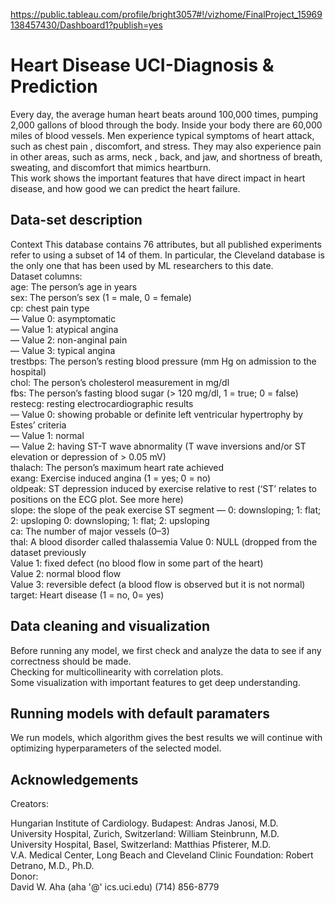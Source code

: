https://public.tableau.com/profile/bright3057#!/vizhome/FinalProject_15969138457430/Dashboard1?publish=yes



# Heart Disease UCI-Diagnosis & Prediction <br>
Every day, the average human heart beats around 100,000 times, pumping 2,000 gallons of blood through the body. Inside your body there are 60,000 miles of blood vessels.  Men experience typical symptoms of heart attack, such as chest pain , discomfort, and stress. They may also experience pain in other areas, such as arms, neck , back, and jaw, and shortness of breath, sweating, and discomfort that mimics heartburn.<br>
This work shows the important features that have direct impact in heart disease, and how good we can predict the heart failure.
## Data-set description<br>
Context
This database contains 76 attributes, but all published experiments refer to using a subset of 14 of them. In particular, the Cleveland database is the only one that has been used by ML researchers to this date.<br>
Dataset columns:<br>
age: The person’s age in years<br>
sex: The person’s sex (1 = male, 0 = female)<br>
cp: chest pain type<br>
— Value 0: asymptomatic<br>
— Value 1: atypical angina<br>
— Value 2: non-anginal pain<br>
— Value 3: typical angina<br>
trestbps: The person’s resting blood pressure (mm Hg on admission to the hospital)<br>
chol: The person’s cholesterol measurement in mg/dl<br>
fbs: The person’s fasting blood sugar (> 120 mg/dl, 1 = true; 0 = false)<br>
restecg: resting electrocardiographic results<br>
— Value 0: showing probable or definite left ventricular hypertrophy by Estes’ criteria<br>
— Value 1: normal<br>
— Value 2: having ST-T wave abnormality (T wave inversions and/or ST elevation or depression of > 0.05 mV)<br>
thalach: The person’s maximum heart rate achieved<br>
exang: Exercise induced angina (1 = yes; 0 = no)<br>
oldpeak: ST depression induced by exercise relative to rest (‘ST’ relates to positions on the ECG plot. See more here)<br>
slope: the slope of the peak exercise ST segment — 0: downsloping; 1: flat; 2: upsloping
0: downsloping; 1: flat; 2: upsloping<br>
ca: The number of major vessels (0–3)<br>
thal: A blood disorder called thalassemia Value 0: NULL (dropped from the dataset previously<br>
Value 1: fixed defect (no blood flow in some part of the heart)<br>
Value 2: normal blood flow<br>
Value 3: reversible defect (a blood flow is observed but it is not normal)<br>
target: Heart disease (1 = no, 0= yes)<br>
## Data cleaning and visualization<br>
Before running any model, we first check and analyze the data to see if any correctness should be made. <br>
Checking for multicollinearity with correlation plots.<br>
Some visualization with important features to get deep understanding.
## Running models with default paramaters<br>
We run models, which algorithm gives the best results we will continue with optimizing hyperparameters of the selected model.

## Acknowledgements<br>
Creators:<br>

Hungarian Institute of Cardiology. Budapest: Andras Janosi, M.D.<br>
University Hospital, Zurich, Switzerland: William Steinbrunn, M.D.<br>
University Hospital, Basel, Switzerland: Matthias Pfisterer, M.D.<br>
V.A. Medical Center, Long Beach and Cleveland Clinic Foundation: Robert Detrano, M.D., Ph.D.<br>
Donor:<br>
David W. Aha (aha '@' ics.uci.edu) (714) 856-8779<br>
